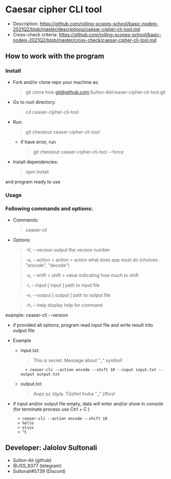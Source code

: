 # Caesar cipher CLI tool
* Description: https://github.com/rolling-scopes-school/basic-nodejs-2021Q2/blob/master/descriptions/caesar-cipher-cli-tool.md
* Cross-check criteria: https://github.com/rolling-scopes-school/basic-nodejs-2021Q2/blob/master/cross-check/caesar-cipher-cli-tool.md

## How to work with the program

### Install

- Fork and/or clone repo your machine as:
    > git clone how git@github.com:Sulton-Ali/ceaser-cipher-cli-tool.git
    
- Go to root directory: 
    > cd ceaser-cipher-cli-tool
- Run: 
    > git checkout ceaser-cipher-cli-tool
  - if have error, run
    > git checkout ceaser-cipher-cli-tool --force
- Install dependencies:
    > npm install

and program ready to use

### Usage

### Following commands and options:
- Commands:
    > ceaser-cli

- Options: 
  > -V, --version          output the version number

  > -a, --action < action >  action what does app must do (choices: "encode", "decode")

  > -s, --shift < shift >    value indicating how much to shift

  > -i, --input [ input ]    path to input file

  > -o, --output [ output ]  path to output file

  > -h, --help             display help for command

example: ceaser-cli --version

- if provided all options, program read input file and write result into output file
- Example
    - input.txt: 
        > This is secret. Message about "_" symbol!
        >

            > ceaser-cli --action encode --shift 10 --input input.txt --output output.txt

    - output.txt:
        > Aopz pz zljyla. Tlzzhnl hivba "_" zftivs!

- if input and/or output file empty, data will enter and/or show  in console (for terminate process use Ctrl + C )
    >

        > ceaser-cli --action encode --shift 10
        > hello
        > olssv
        > ^C

## Developer: Jalolov Sultonali 
- Sulton-Ali (github)
- @JSS_9377 (telegram)
- Sultonali#5739 (Discord)